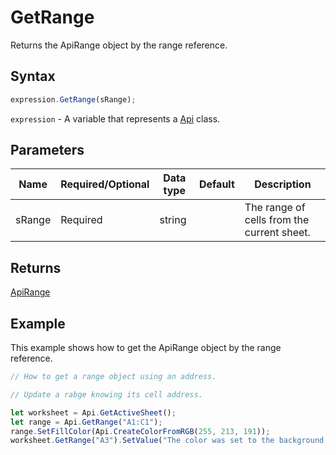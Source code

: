 # GetRange

Returns the ApiRange object by the range reference.

## Syntax

```javascript
expression.GetRange(sRange);
```

`expression` - A variable that represents a [Api](../Api.md) class.

## Parameters

| **Name** | **Required/Optional** | **Data type** | **Default** | **Description** |
| ------------- | ------------- | ------------- | ------------- | ------------- |
| sRange | Required | string |  | The range of cells from the current sheet. |

## Returns

[ApiRange](../../ApiRange/ApiRange.md)

## Example

This example shows how to get the ApiRange object by the range reference.

```javascript editor-xlsx
// How to get a range object using an address.

// Update a rabge knowing its cell address.

let worksheet = Api.GetActiveSheet();
let range = Api.GetRange("A1:C1");
range.SetFillColor(Api.CreateColorFromRGB(255, 213, 191));
worksheet.GetRange("A3").SetValue("The color was set to the background of cells A1:C1.");
```
